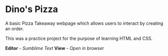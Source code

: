 # Dino's Pizza

A basic Pizza Takeaway webpage which allows users to interact by creating an order.

This was a practice project for the purpose of learning HTML and CSS. 

**Editor** - *Sumblime Text*
**View** - *Open in browser*